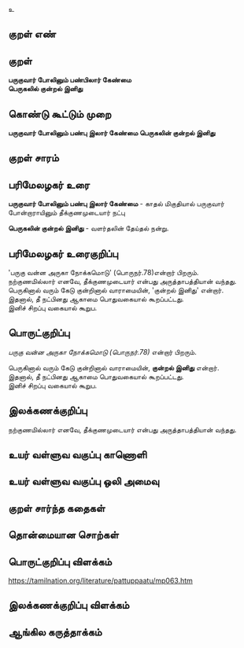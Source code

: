 உ

## குறள் எண்  



## குறள் 
**பருகுவார் போலினும் பண்பிலார் கேண்மை  
பெருகலில் குன்றல் இனிது**

## கொண்டு கூட்டும் முறை  

**பருகுவார் போலினும் பண்பு இலார் கேண்மை பெருகலின் குன்றல் இனிது**

## குறள் சாரம் 


## பரிமேலழகர் உரை  

**பருகுவார் போலினும் பண்பு இலார் கேண்மை** - காதல் மிகுதியால் பருகுவார் போன்றாராயினும் தீக்குணமுடையார் நட்பு  

**பெருகலின் குன்றல் இனிது** - வளர்தலின் தேய்தல் நன்று. 

## பரிமேலழகர் உரைகுறிப்பு   
'பருகு வன்ன அருகா நோக்கமொடு' (பொருநர்.78)என்றார் பிறரும்.  
நற்குணமில்லார் எனவே, தீக்குணமுடையார் என்பது அருத்தாபத்தியான் வந்தது.   
பெருகினால் வரும் கேடு குன்றினால் வாராமையின், 'குன்றல் இனிது' என்றார்.   
இதனால், தீ நட்பினது ஆகாமை பொதுவகையால் கூறப்பட்டது.  
இனிச் சிறப்பு வகையால் கூறுப.

## பொருட்குறிப்பு 
*பருகு வன்ன அருகா நோக்கமொடு (பொருநர்.78)* என்றார் பிறரும்.  
  
பெருகினால் வரும் கேடு குன்றினால் வாராமையின், **குன்றல் இனிது** என்றார்.   
இதனால், தீ நட்பினது ஆகாமை பொதுவகையால் கூறப்பட்டது.  
இனிச் சிறப்பு வகையால் கூறுப.

## இலக்கணக்குறிப்பு  
நற்குணமில்லார் எனவே, தீக்குணமுடையார் என்பது அருத்தாபத்தியான் வந்தது. 

## உயர் வள்ளுவ வகுப்பு காணொளி


## உயர் வள்ளுவ வகுப்பு ஒலி அமைவு 

 
## குறள் சார்ந்த கதைகள் 


## தொன்மையான சொற்கள்


## பொருட்குறிப்பு விளக்கம்  

https://tamilnation.org/literature/pattuppaatu/mp063.htm  


## இலக்கணக்குறிப்பு விளக்கம்


## ஆங்கில கருத்தாக்கம் 


